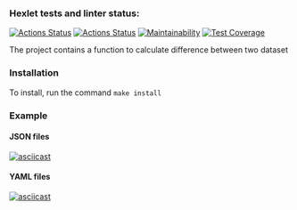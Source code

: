 ### Hexlet tests and linter status:
[![Actions Status](https://github.com/BenGunn87/php-project-lvl2/workflows/hexlet-check/badge.svg)](https://github.com/BenGunn87/php-project-lvl2/actions)
[![Actions Status](https://github.com/BenGunn87/php-project-lvl2/workflows/Linter/badge.svg)](https://github.com/BenGunn87/php-project-lvl2/actions)
[![Maintainability](https://api.codeclimate.com/v1/badges/036d17f4a3cf3b813a78/maintainability)](https://codeclimate.com/github/BenGunn87/php-project-lvl2/maintainability)
[![Test Coverage](https://api.codeclimate.com/v1/badges/4530875912746b37ac36/test_coverage)](https://codeclimate.com/github/BenGunn87/php-project-lvl2/test_coverage)

The project contains a function to calculate difference between two dataset  
### Installation
To install, run the command `make install`

### Example  
#### JSON files  
[![asciicast](https://asciinema.org/a/6weDkhzjtz5fvBGgYJaplZ9Kv.svg)](https://asciinema.org/a/6weDkhzjtz5fvBGgYJaplZ9Kv)  
#### YAML files  
[![asciicast](https://asciinema.org/a/EmoRU3Wn1hR1n7rcm4Js0zmIo.svg)](https://asciinema.org/a/EmoRU3Wn1hR1n7rcm4Js0zmIo)  